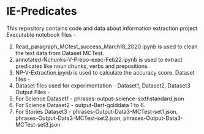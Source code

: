 # IE-Predicates
This repository contains code and data about information extraction project
	Executable notebook files -
1.  Read_paragraph_MCtest_success_March18_2020.ipynb is used to clean the text data from Dataset MCTest.
2.  annotated-Nchunks-V-Prepo-exec-Feb22.ipynb is used to extract predicates like noun chunks, verbs and prepositions.
3.  NP-V-Extraction.ipynb is used to calculate the accuracy score.
	Dataset files - 
1. Dataset files used for experimentation - Dataset1, Dataset2, Dataset3
	Output Files - 
1. For Science Dataset1 - phrases-output-science-sixthstandard.json
2. For Science Dataset2 - output-Bert-golddata  1 to 6.
3. For Stories Dataset3 - phrases-Output-Data3-MCTest-set1.json, phrases-Output-Data3-MCTest-set2.json, phrases-Output-Data3-MCTest-set3.json


